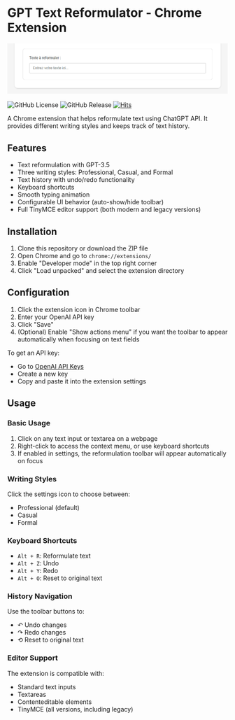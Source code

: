 # GPT Text Reformulator - Chrome Extension

![GPT Text Reformulator Presentation](docs/presentation.gif)

![GitHub License](https://img.shields.io/github/license/Jokod/GPT-Text-Reformulator) ![GitHub Release](https://img.shields.io/github/v/release/Jokod/GPT-Text-Reformulator) [![Hits](https://hits.seeyoufarm.com/api/count/incr/badge.svg?url=https%3A%2F%2Fgithub.com%2FJokod%2FGPT-Text-Reformulator&count_bg=%2379C83D&title_bg=%23555555&icon=&icon_color=%23E7E7E7&title=hits&edge_flat=false)](https://hits.seeyoufarm.com)

A Chrome extension that helps reformulate text using ChatGPT API. It provides different writing styles and keeps track of text history.

## Features

- Text reformulation with GPT-3.5
- Three writing styles: Professional, Casual, and Formal
- Text history with undo/redo functionality
- Keyboard shortcuts
- Smooth typing animation
- Configurable UI behavior (auto-show/hide toolbar)
- Full TinyMCE editor support (both modern and legacy versions)

## Installation

1. Clone this repository or download the ZIP file
2. Open Chrome and go to `chrome://extensions/`
3. Enable "Developer mode" in the top right corner
4. Click "Load unpacked" and select the extension directory

## Configuration

1. Click the extension icon in Chrome toolbar
2. Enter your OpenAI API key
3. Click "Save"
4. (Optional) Enable "Show actions menu" if you want the toolbar to appear automatically when focusing on text fields

To get an API key:
- Go to [OpenAI API Keys](https://platform.openai.com/api-keys)
- Create a new key
- Copy and paste it into the extension settings

## Usage

### Basic Usage
1. Click on any text input or textarea on a webpage
2. Right-click to access the context menu, or use keyboard shortcuts
3. If enabled in settings, the reformulation toolbar will appear automatically on focus

### Writing Styles
Click the settings icon to choose between:
- Professional (default)
- Casual
- Formal

### Keyboard Shortcuts
- `Alt + R`: Reformulate text
- `Alt + Z`: Undo
- `Alt + Y`: Redo
- `Alt + O`: Reset to original text

### History Navigation
Use the toolbar buttons to:
- ↶ Undo changes
- ↷ Redo changes
- ⟲ Reset to original text

### Editor Support
The extension is compatible with:
- Standard text inputs
- Textareas
- Contenteditable elements
- TinyMCE (all versions, including legacy)